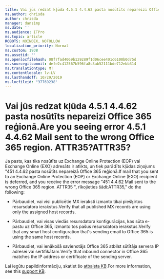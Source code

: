 ```yaml
---
title: Vai jūs redzat kļūda 4.5.1 4.4.62 pasta nosūtīts nepareizi Office 365 reģionā. ATTR35?
ms.author: chrisda
author: chrisda
manager: dansimp
ms.date: ''
ms.audience: ITPro
ms.topic: article
ROBOTS: NOINDEX, NOFOLLOW
localization_priority: Normal
ms.custom: 1938
ms.assetid: ''
ms.openlocfilehash: 08f7fad4069b129289f1d06cee401c6100b0d75d
ms.sourcegitcommit: defe2c412567b596fa8c3ab52111bde712ebb314
ms.translationtype: MT
ms.contentlocale: lv-LV
ms.lasthandoff: 10/29/2019
ms.locfileid: "37769238"
---
```

# <a name="are-you-seeing-error-451-4462-mail-sent-to-the-wrong-office-365-region-attr35"></a><span data-ttu-id="b10bc-103">Vai jūs redzat kļūda 4.5.1 4.4.62 pasta nosūtīts nepareizi Office 365 reģionā.</span><span class="sxs-lookup"><span data-stu-id="b10bc-103">Are you seeing error 4.5.1 4.4.62 Mail sent to the wrong Office 365 region.</span></span> <span data-ttu-id="b10bc-104">ATTR35?</span><span class="sxs-lookup"><span data-stu-id="b10bc-104">ATTR35?</span></span>

<span data-ttu-id="b10bc-105">Ja pasts, kas tika nosūtīts uz Exchange Online Protection (EOP) vai Exchange Online (EXO) adresāts ir atlikts, un tiek parādīts kļūdas ziņojums "451 4.4.62 pasta nosūtīts nepareizā Office 365 reģionā.</span><span class="sxs-lookup"><span data-stu-id="b10bc-105">If mail that you sent to an Exchange Online Protection (EOP) or Exchange Online (EXO) recipient is deferred, and you receive the error message "451 4.4.62 Mail sent to the wrong Office 365 region.</span></span> <span data-ttu-id="b10bc-106">ATTR35 ", rīkojieties šādi:</span><span class="sxs-lookup"><span data-stu-id="b10bc-106">ATTR35," do the following:</span></span>

- <span data-ttu-id="b10bc-107">Pārbaudiet, vai visi publicētie MX ieraksti izmanto tikai piešķirtos resursdatora ierakstus.</span><span class="sxs-lookup"><span data-stu-id="b10bc-107">Verify that all published MX records are using only the assigned host records.</span></span>

- <span data-ttu-id="b10bc-108">Pārbaudiet, vai visas viedās resursdatora konfigurācijas, kas sūta e-pastu uz Office 365, izmanto tos pašus resursdatora ierakstus.</span><span class="sxs-lookup"><span data-stu-id="b10bc-108">Verify that any smart host configuration that's sending email to Office 365 is using the same host records.</span></span>

- <span data-ttu-id="b10bc-109">Pārbaudiet, vai ienākošā savienotājs Office 365 atbilst sūtītāja servera IP adresei vai sertifikātam.</span><span class="sxs-lookup"><span data-stu-id="b10bc-109">Verify that inbound connector in Office 365 matches the IP address or certificate of the sending server.</span></span>

<span data-ttu-id="b10bc-110">Lai iegūtu papildinformāciju, skatiet šo [atbalsta KB](https://support.microsoft.com/help/4057301/attr35-response-code-when-mail-is-sent-to-eop-exo).</span><span class="sxs-lookup"><span data-stu-id="b10bc-110">For more information, see this [support KB](https://support.microsoft.com/help/4057301/attr35-response-code-when-mail-is-sent-to-eop-exo).</span></span>
